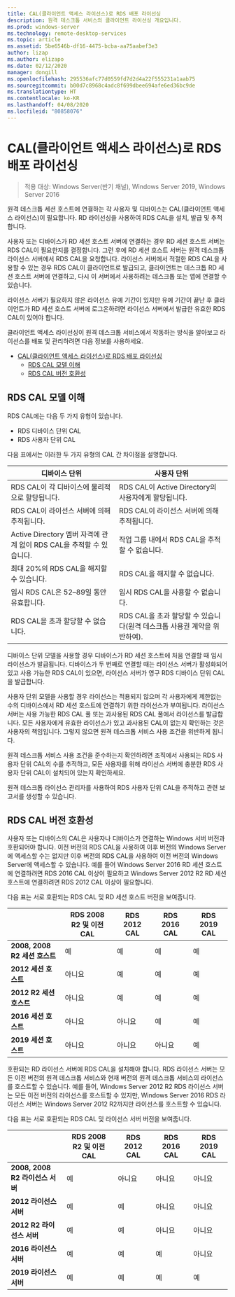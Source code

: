 ```yaml
---
title: CAL(클라이언트 액세스 라이선스)로 RDS 배포 라이선싱
description: 원격 데스크톱 서비스의 클라이언트 라이선싱 개요입니다.
ms.prod: windows-server
ms.technology: remote-desktop-services
ms.topic: article
ms.assetid: 5be6546b-df16-4475-bcba-aa75aabef3e3
author: lizap
ms.author: elizapo
ms.date: 02/12/2020
manager: dongill
ms.openlocfilehash: 295536afc77d0559fd7d2d4a22f555231a1aab75
ms.sourcegitcommit: b00d7c8968c4adc8f699dbee694afe6ed36bc9de
ms.translationtype: HT
ms.contentlocale: ko-KR
ms.lasthandoff: 04/08/2020
ms.locfileid: "80858076"
---
```

# <a name="license-your-rds-deployment-with-client-access-licenses-cals"></a>CAL(클라이언트 액세스 라이선스)로 RDS 배포 라이선싱

>적용 대상: Windows Server(반기 채널), Windows Server 2019, Windows Server 2016

원격 데스크톱 세션 호스트에 연결하는 각 사용자 및 디바이스는 CAL(클라이언트 액세스 라이선스)이 필요합니다. RD 라이선싱을 사용하여 RDS CAL을 설치, 발급 및 추적합니다.  

사용자 또는 디바이스가 RD 세션 호스트 서버에 연결하는 경우 RD 세션 호스트 서버는 RDS CAL이 필요한지를 결정합니다. 그런 후에 RD 세션 호스트 서버는 원격 데스크톱 라이선스 서버에서 RDS CAL을 요청합니다. 라이선스 서버에서 적절한 RDS CAL을 사용할 수 있는 경우 RDS CAL이 클라이언트로 발급되고, 클라이언트는 데스크톱 RD 세션 호스트 서버에 연결하고, 다시 이 서버에서 사용하려는 데스크톱 또는 앱에 연결할 수 있습니다.

라이선스 서버가 필요하지 않은 라이선스 유예 기간이 있지만 유예 기간이 끝난 후 클라이언트가 RD 세션 호스트 서버에 로그온하려면 라이선스 서버에서 발급한 유효한 RDS CAL이 있어야 합니다.

클라이언트 액세스 라이선싱이 원격 데스크톱 서비스에서 작동하는 방식을 알아보고 라이선스를 배포 및 관리하려면 다음 정보를 사용하세요.

- [CAL(클라이언트 액세스 라이선스)로 RDS 배포 라이선싱](#license-your-rds-deployment-with-client-access-licenses-cals)
  - [RDS CAL 모델 이해](#understanding-the-rds-cal-model)
  - [RDS CAL 버전 호환성](#rds-cal-version-compatibility)

## <a name="understanding-the-rds-cal-model"></a>RDS CAL 모델 이해

RDS CAL에는 다음 두 가지 유형이 있습니다.

- RDS 디바이스 단위 CAL
- RDS 사용자 단위 CAL

다음 표에서는 이러한 두 가지 유형의 CAL 간 차이점을 설명합니다.

| 디바이스 단위                                                     | 사용자 단위                                                                         |
|----------------------------------------------------------------|----------------------------------------------------------------------------------|
| RDS CAL이 각 디바이스에 물리적으로 할당됩니다.                   | RDS CAL이 Active Directory의 사용자에게 할당됩니다.                                 |
| RDS CAL이 라이선스 서버에 의해 추적됩니다.                        | RDS CAL이 라이선스 서버에 의해 추적됩니다.                                          |
| Active Directory 멤버 자격에 관계 없이 RDS CAL을 추적할 수 있습니다. | 작업 그룹 내에서 RDS CAL을 추적할 수 없습니다.                                       |
| 최대 20%의 RDS CAL을 해지할 수 있습니다.                              | RDS CAL을 해지할 수 없습니다.                                                      |
| 임시 RDS CAL은 52–89일 동안 유효합니다.                       | 임시 RDS CAL을 사용할 수 없습니다.                                                |
| RDS CAL을 초과 할당할 수 없습니다.                                  | RDS CAL을 초과 할당할 수 있습니다(원격 데스크톱 사용권 계약을 위반하여). |

디바이스 단위 모델을 사용할 경우 디바이스가 RD 세션 호스트에 처음 연결할 때 임시 라이선스가 발급됩니다. 디바이스가 두 번째로 연결할 때는 라이선스 서버가 활성화되어 있고 사용 가능한 RDS CAL이 있으면, 라이선스 서버가 영구 RDS 디바이스 단위 CAL을 발급합니다.

사용자 단위 모델을 사용할 경우 라이선스는 적용되지 않으며 각 사용자에게 제한없는 수의 디바이스에서 RD 세션 호스트에 연결하기 위한 라이선스가 부여됩니다. 라이선스 서버는 사용 가능한 RDS CAL 풀 또는 과사용된 RDS CAL 풀에서 라이선스를 발급합니다. 모든 사용자에게 유효한 라이선스가 있고 과사용된 CAL이 없는지 확인하는 것은 사용자의 책임입니다. 그렇지 않으면 원격 데스크톱 서비스 사용 조건을 위반하게 됩니다.

원격 데스크톱 서비스 사용 조건을 준수하는지 확인하려면 조직에서 사용되는 RDS 사용자 단위 CAL의 수를 추적하고, 모든 사용자를 위해 라이선스 서버에 충분한 RDS 사용자 단위 CAL이 설치되어 있는지 확인하세요.

원격 데스크톱 라이선스 관리자를 사용하여 RDS 사용자 단위 CAL을 추적하고 관련 보고서를 생성할 수 있습니다.

## <a name="rds-cal-version-compatibility"></a>RDS CAL 버전 호환성

사용자 또는 디바이스의 CAL은 사용자나 디바이스가 연결하는 Windows 서버 버전과 호환되어야 합니다. 이전 버전의 RDS CAL을 사용하여 이후 버전의 Windows Server에 액세스할 수는 없지만 이후 버전의 RDS CAL을 사용하여 이전 버전의 Windows Server에 액세스할 수 있습니다. 예를 들어 Windows Server 2016 RD 세션 호스트에 연결하려면 RDS 2016 CAL 이상이 필요하고 Windows Server 2012 R2 RD 세션 호스트에 연결하려면 RDS 2012 CAL 이상이 필요합니다.

다음 표는 서로 호환되는 RDS CAL 및 RD 세션 호스트 버전을 보여줍니다.

|                  | RDS 2008 R2 및 이전 CAL | RDS 2012 CAL | RDS 2016 CAL | RDS 2019 CAL |
|---------------------------------|--------|--------|--------|--------|
| **2008, 2008 R2 세션 호스트** | 예    | 예    | 예    | 예     |
| **2012 세션 호스트**         | 아니요     | 예    | 예    | 예    |
| **2012 R2 세션 호스트**      | 아니요     | 예    | 예    | 예    |
| **2016 세션 호스트**         | 아니요     | 아니요     | 예    | 예    |
| **2019 세션 호스트**         | 아니요     | 아니요     | 아니요     | 예    |

호환되는 RD 라이선스 서버에 RDS CAL을 설치해야 합니다. RDS 라이선스 서버는 모든 이전 버전의 원격 데스크톱 서비스와 현재 버전의 원격 데스크톱 서비스의 라이선스를 호스트할 수 있습니다. 예를 들어, Windows Server 2012 R2 RDS 라이선스 서버는 모든 이전 버전의 라이선스를 호스트할 수 있지만, Windows Server 2016 RDS 라이선스 서버는 Windows Server 2012 R2까지만 라이선스를 호스트할 수 있습니다.

다음 표는 서로 호환되는 RDS CAL 및 라이선스 서버 버전을 보여줍니다.

|                  | RDS 2008 R2 및 이전 CAL | RDS 2012 CAL | RDS 2016 CAL | RDS 2019 CAL |
|---------------------------------|--------|--------|--------|--------|
| **2008, 2008 R2 라이선스 서버** | 예    | 아니요   | 아니요   | 아니요    |
| **2012 라이선스 서버**         | 예     | 예    | 아니요   | 아니요    |
| **2012 R2 라이선스 서버**      | 예     | 예    | 아니요   | 아니요    |
| **2016 라이선스 서버**         | 예     | 예    | 예   | 아니요    |
| **2019 라이선스 서버**         | 예     | 예    | 예  | 예   |
